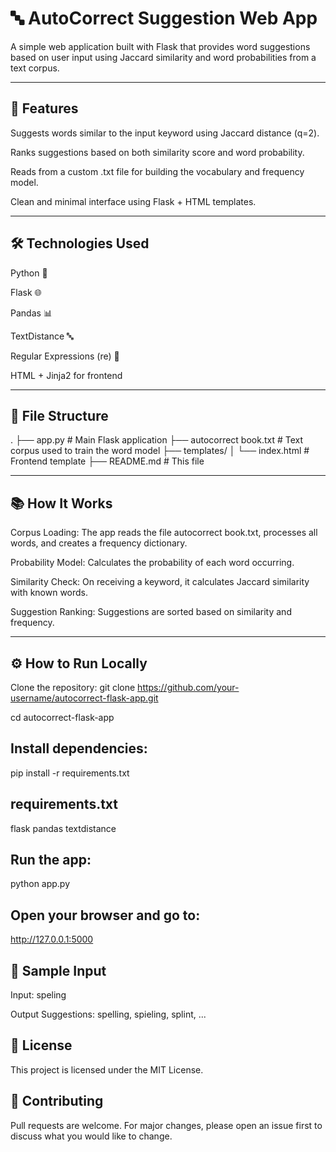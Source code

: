 # 🔤 AutoCorrect Suggestion Web App

A simple web application built with Flask that provides word suggestions based on user input using Jaccard similarity and word probabilities from a text corpus.

---

## 📌 Features

Suggests words similar to the input keyword using Jaccard distance (q=2).

Ranks suggestions based on both similarity score and word probability.

Reads from a custom .txt file for building the vocabulary and frequency model.

Clean and minimal interface using Flask + HTML templates.

---

## 🛠️ Technologies Used

Python 🐍

Flask 🌐

Pandas 📊

TextDistance 🔤

Regular Expressions (re) 🧵

HTML + Jinja2 for frontend

---

## 📁 File Structure
.
├── app.py                      # Main Flask application
├── autocorrect book.txt       # Text corpus used to train the word model
├── templates/
│   └── index.html             # Frontend template
├── README.md                  # This file

---

## 📚 How It Works

Corpus Loading: The app reads the file autocorrect book.txt, processes all words, and creates a frequency dictionary.

Probability Model: Calculates the probability of each word occurring.

Similarity Check: On receiving a keyword, it calculates Jaccard similarity with known words.

Suggestion Ranking: Suggestions are sorted based on similarity and frequency.

---

## ⚙️ How to Run Locally

Clone the repository:
git clone https://github.com/your-username/autocorrect-flask-app.git

cd autocorrect-flask-app

## Install dependencies:
pip install -r requirements.txt

## requirements.txt
flask
pandas
textdistance


## Run the app:
python app.py

## Open your browser and go to:
http://127.0.0.1:5000


## 📝 Sample Input
Input: speling

Output Suggestions: spelling, spieling, splint, ...


## 📄 License
This project is licensed under the MIT License.

## 🤝 Contributing
Pull requests are welcome. For major changes, please open an issue first to discuss what you would like to change.
